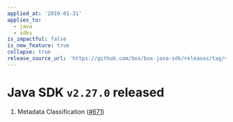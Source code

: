 ```yaml
---
applied_at: '2019-01-31'
applies_to:
  - java
  - sdks
is_impactful: false
is_new_feature: true
collapse: true
release_source_url: 'https://github.com/box/box-java-sdk/releases/tag/v2.27.0'
---
```


# Java SDK `v2.27.0` released

1. Metadata Classification ([#671](https://github.com/box/box-java-sdk/pull/671))